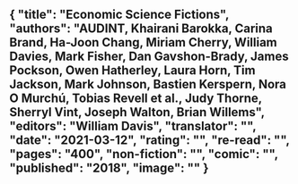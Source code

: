 {
 "title": "Economic Science Fictions",
 "authors": "AUDINT, Khairani Barokka, Carina Brand, Ha-Joon Chang, Miriam Cherry, William Davies, Mark Fisher, Dan Gavshon-Brady, James Pockson, Owen Hatherley, Laura Horn, Tim Jackson, Mark Johnson, Bastien Kerspern, Nora O Murchú, Tobias Revell et al., Judy Thorne, Sherryl Vint, Joseph Walton, Brian Willems",
 "editors": "William Davis",
 "translator": "",
 "date": "2021-03-12",
 "rating": "",
 "re-read": "",
 "pages": "400",
 "non-fiction": "",
 "comic": "",
 "published": "2018",
 "image": ""
}
---

